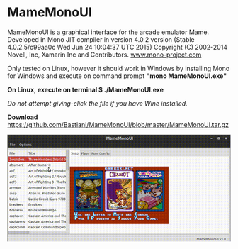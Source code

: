 # MameMonoUI
MameMonoUI is a graphical interface for the arcade emulator Mame.
Developed in Mono JIT compiler in version 4.0.2 version (Stable 4.0.2.5/c99aa0c Wed Jun 24 10:04:37 UTC 2015)
Copyright (C) 2002-2014 Novell, Inc, Xamarin Inc and Contributors. www.mono-project.com

Only tested on Linux, however it should work in Windows by installing Mono for Windows and execute on command prompt **"mono MameMonoUI.exe"**

**On Linux, execute on terminal $ ./MameMonoUI.exe**

*Do not attempt giving-click the file if you have Wine installed.*

**Download** https://github.com/Bastiani/MameMonoUI/blob/master/MameMonoUI.tar.gz


![](https://raw.githubusercontent.com/Bastiani/MameMonoUI/master/mameui.gif)
